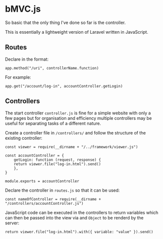 # bMVC.js

So basic that the only thing I've done so far is the controller.

This is essentially a lightweight version of Laravel written in JavaScript.

## Routes

Declare in the format:

	app.method("/uri", controllerName.function)

For example:

	app.get("/account/log-in", accountController.getLogin)

## Controllers

The start controller `controller.js` is fine for a simple website with only a few pages but for organisation and efficiency multiple controllers may be useful for separating tasks of a different nature.

Create a controller file in `/controllers/` and follow the structure of the existing controller:

	const viewer = require(__dirname + "/../framework/viewer.js")

	const accountController = {
	    getLogin: function (request, response) {
		return viewer.file("log-in.html").send()
	    },
	}

	module.exports = accountController

Declare the controller in `routes.js` so that it can be used:

	const nameOfController = require(__dirname + "/controllers/accountController.js")
	
JavaScript code can be executed in the controllers to return variables which can then be passed into the view via and `Object` to be renderd by the server:

	return viewer.file("log-in.html").with({ variable: "value" }).send()
